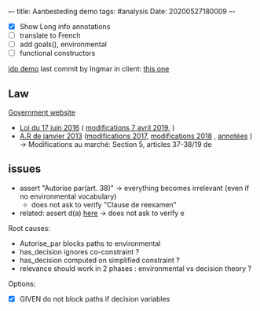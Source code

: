 –-
title: Aanbesteding demo
tags: #analysis
Date: 20200527180009
–-

- [x] Show Long info annotations
- [ ] translate to French
- [ ] add goals(), environmental
- [ ] functional constructors

[idp demo](http://idp.adaptiveplanet.com/)
last commit by Ingmar in client: [this one](https://gitlab.com/krr/autoconfig3/-/tree/db048a701f6ef6d66bd4b9f955607a4129b84501)

## Law
[Government website](https://www.publicprocurement.be/fr/marches-publics/reglementation)
* [Loi du 17 juin 2016](https://www.publicprocurement.be/fr/documents/loi-du-17-juin-2016) ( [modifications 7 avril 2019](https://www.publicprocurement.be/sites/default/files/documents/2016_06_17_loi_marches_publics_wet_overheidsopdrachten_v_2019.pdf), )
* [A.R de janvier 2013](https://www.publicprocurement.be/fr/documents/arrete-royal-du-14-janvier-2013) ([modifications 2017](https://drive.google.com/file/d/1dH95T_JiAFt0PC1gQZfeY1Rzvh8f4bZn/view?usp=sharing), [modifications 2018](https://www.publicprocurement.be/sites/default/files/documents/regles_generales_algemene_uitvoeringsregels_v_2018_1.pdf) , [annotées](https://drive.google.com/file/d/1LxwtnFRDqPkUj7adGaxREeB3vKKb9Moo/view?usp=sharing) ) → Modifications au marché: Section 5, articles 37-38/19 de 



## issues
* assert "Autorise par(art. 38)" → everything becomes irrelevant (even if no environmental vocabulary)
    * does not ask to verify "Clause de reexamen"
* related: assert d(a) [here](https://tinyurl.com/y8xo8zgm) → does not ask to verify e

Root causes:
* Autorise_par blocks paths to environmental 
* has_decision ignores co-constraint ?
* has_decision computed on simplified constraint ?
* relevance should work in 2 phases : environmental vs decision theory ?

Options:
- [x] GIVEN do not block paths if decision variables